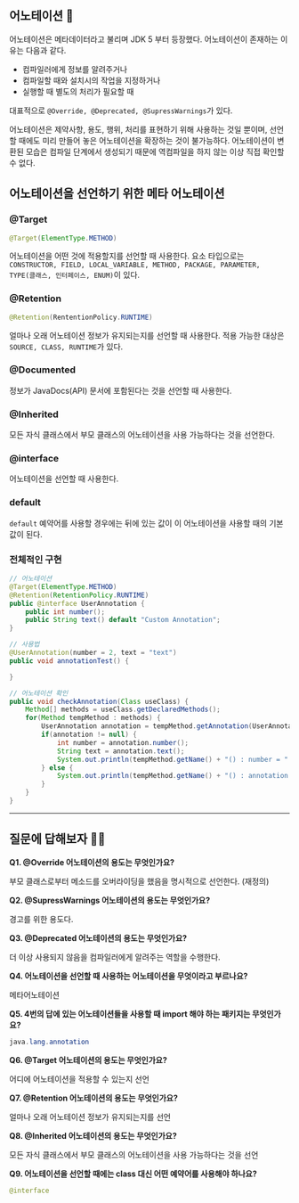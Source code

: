## 어노테이션 🤔

어노테이션은 메타데이터라고 불리며 JDK 5 부터 등장했다. 어노테이션이 존재하는 이유는 다음과 같다.

- 컴파일러에게 정보를 알려주거나
- 컴파일할 때와 설치시의 작업을 지정하거나
- 실행할 때 별도의 처리가 필요할 때

대표적으로 <code>@Override, @Deprecated, @SupressWarnings</code>가 있다.

어노테이션은 제약사항, 용도, 행위, 처리를 표현하기 위해 사용하는 것일 뿐이며, 선언할 때에도 미리 만들어 놓은 어노테이션을 확장하는 것이 불가능하다. 어노테이션이 변환된 모습은 컴파일 단계에서 생성되기 때문에 역컴파일을 하지 않는 이상 직접 확인할 수 없다.

## 어노테이션을 선언하기 위한 메타 어노테이션

### @Target

```java
@Target(ElementType.METHOD)
```

어노테이션을 어떤 것에 적용할지를 선언할 때 사용한다. 요소 타입으로는 <code>CONSTRUCTOR, FIELD, LOCAL_VARIABLE, METHOD, PACKAGE, PARAMETER, TYPE(클래스, 인터페이스, ENUM)</code>이 있다.

### @Retention

```java
@Retention(RententionPolicy.RUNTIME)
```

얼마나 오래 어노테이션 정보가 유지되는지를 선언할 때 사용한다. 적용 가능한 대상은 <code>SOURCE, CLASS, RUNTIME</code>가 있다.

### @Documented

정보가 JavaDocs(API) 문서에 포함된다는 것을 선언할 때 사용한다.

### @Inherited

모든 자식 클래스에서 부모 클래스의 어노테이션을 사용 가능하다는 것을 선언한다.

### @interface

어노테이션을 선언할 때 사용한다.

### default

<code>default</code> 예약어를 사용할 경우에는 뒤에 있는 값이 이 어노테이션을 사용할 때의 기본값이 된다.

### 전체적인 구현

```java
// 어노테이션
@Target(ElementType.METHOD)
@Retention(RetentionPolicy.RUNTIME)
public @interface UserAnnotation {
    public int number();
    public String text() default "Custom Annotation";
}
```

```java
// 사용법
@UserAnnotation(number = 2, text = "text")
public void annotationTest() {

}
```

```java
// 어노테이션 확인
public void checkAnnotation(Class useClass) {
    Method[] methods = useClass.getDeclaredMethods();
    for(Method tempMethod : methods) {
        UserAnnotation annotation = tempMethod.getAnnotation(UserAnnotation.class);
        if(annotation != null) {
            int number = annotation.number();
            String text = annotation.text();
            System.out.println(tempMethod.getName() + "() : number = " + number + "text = " + text);
        } else {
            System.out.println(tempMethod.getName() + "() : annotation is null");
        }
    }
}
```

---

## 질문에 답해보자 💁‍♂️


**Q1. @Override 어노테이션의 용도는 무엇인가요?**

부모 클래스로부터 메소드를 오버라이딩을 했음을 명시적으로 선언한다. (재정의)

**Q2. @SupressWarnings 어노테이션의 용도는 무엇인가요?**

경고를 위한 용도다.

**Q3. @Deprecated 어노테이션의 용도는 무엇인가요?**

더 이상 사용되지 않음을 컴파일러에게 알려주는 역할을 수행한다.

**Q4. 어노테이션을 선언할 때 사용하는 어노테이션을 무엇이라고 부르나요?**

메타어노테이션

**Q5. 4번의 답에 있는 어노테이션들을 사용할 때 import 해야 하는 패키지는 무엇인가요?**

```java
java.lang.annotation
```

**Q6. @Target 어노테이션의 용도는 무엇인가요?**

어디에 어노테이션을 적용할 수 있는지 선언

**Q7. @Retention 어노테이션의 용도는 무엇인가요?**

얼마나 오래 어노테이션 정보가 유지되는지를 선언

**Q8. @Inherited 어노테이션의 용도는 무엇인가요?**

모든 자식 클래스에서 부모 클래스의 어노테이션을 사용 가능하다는 것을 선언

**Q9. 어노테이션을 선언할 때에는 class 대신 어떤 예약어를 사용해야 하나요?**

```java
@interface
```